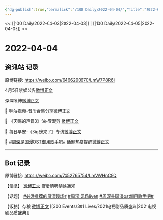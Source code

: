 ```yaml
---
{"dg-publish":true,"permalink":"/100 Daily/2022-04-04/","title":"2022-04-04","created":"2022-11-21T00:20:38.000+08:00","updated":"2023-04-11T14:46:34.527+08:00"}
---
```



<< [[100 Daily/2022-04-03\|2022-04-03]] | [[100 Daily/2022-04-05\|2022-04-05]] >>

# 2022-04-04

## 资讯站 记录

原博链接: https://weibo.com/6466290670/LmW7P8R61

4月5日禁娱公告[微博正文](https://m.weibo.cn/6466290670/4754652786327960)

深深发博[微博正文](https://m.weibo.cn/6466290670/4754686722445448)

🌟 咪咕视频-音乐合集分享[微博正文](https://m.weibo.cn/6466290670/4754550416213571)

🌟 《天赐的声音3》油-管混剪 [微博正文](https://m.weibo.cn/6466290670/4754557650866276)

🌟 每日早安-《Big磅来了》专访[微博正文](https://m.weibo.cn/6466290670/4754452856963672)

🌟 [#周深是国漫OST御用歌手吧#](https://s.weibo.com/weibo?q=%23%E5%91%A8%E6%B7%B1%E6%98%AF%E5%9B%BD%E6%BC%ABOST%E5%BE%A1%E7%94%A8%E6%AD%8C%E6%89%8B%E5%90%A7%23) 话题热度提醒[微博正文](https://m.weibo.cn/6466290670/4754570532359008)

---
## Bot 记录

原博链接: https://weibo.com/7452765754/LmVWHnC9Q

【信息】
[微博正文](https://weibo.com/detail/4754650492047206) 官后清明禁娱通知

【话题】
[#必须推荐的周深现场#](https://s.weibo.com/weibo?q=%23%E5%BF%85%E9%A1%BB%E6%8E%A8%E8%8D%90%E7%9A%84%E5%91%A8%E6%B7%B1%E7%8E%B0%E5%9C%BA%23)
[#周深 现场live#](https://s.weibo.com/weibo?q=%23%E5%91%A8%E6%B7%B1%20%E7%8E%B0%E5%9C%BAlive%23)
[#周深是国漫ost御用歌手吧#](https://s.weibo.com/weibo?q=%23%E5%91%A8%E6%B7%B1%E6%98%AF%E5%9B%BD%E6%BC%ABost%E5%BE%A1%E7%94%A8%E6%AD%8C%E6%89%8B%E5%90%A7%23)

【饭拍】存粮
[微博正文](https://weibo.com/detail/4754364638692112) [[300 Events/301 Lives/2021电视剧品质盛典\|2021电视剧品质盛典]]
